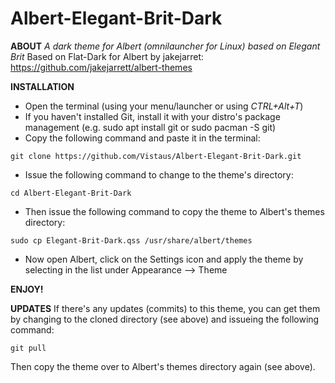 # Albert-Elegant-Brit-Dark
**ABOUT**
*A dark theme for Albert (omnilauncher for Linux) based on Elegant Brit*
Based on Flat-Dark for Albert by jakejarret: https://github.com/jakejarrett/albert-themes

**INSTALLATION**
- Open the terminal (using your menu/launcher or using *CTRL+Alt+T*)
- If you haven't installed Git, install it with your distro's package management (e.g. sudo apt install git or sudo pacman -S git)
- Copy the following command and paste it in the terminal:
```
git clone https://github.com/Vistaus/Albert-Elegant-Brit-Dark.git
```
- Issue the following command to change to the theme's directory:
```
cd Albert-Elegant-Brit-Dark
```
- Then issue the following command to copy the theme to Albert's themes directory:
```
sudo cp Elegant-Brit-Dark.qss /usr/share/albert/themes
```
- Now open Albert, click on the Settings icon and apply the theme by selecting in the list under Appearance --> Theme

**ENJOY!**

**UPDATES**
If there's any updates (commits) to this theme, you can get them by changing to the cloned directory (see above) and issueing the following command:
```
git pull
```
Then copy the theme over to Albert's themes directory again (see above).
